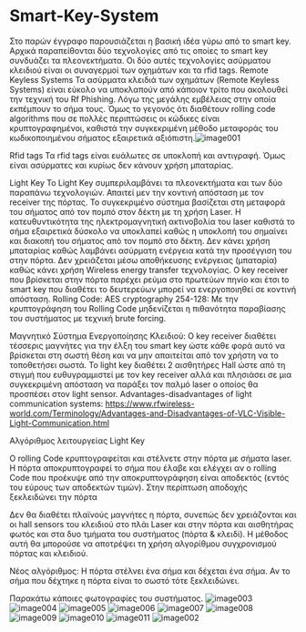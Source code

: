 # Smart-Key-System

Στο παρών έγγραφο παρουσιάζεται η βασική ιδέα γύρω από το smart key. Αρχικά παραπείθονται δύο τεχνολογίες από τις οποίες το smart key συνδυάζει τα πλεονεκτήματα. Οι δύο αυτές τεχνολογίες ασύρματου κλειδιού είναι οι συναγερμοί των οχημάτων και τα rfid tags.
Remote Keyless Systems
Τα ασύρματα κλειδιά των οχημάτων (Remote Keyless Systems) είναι εύκολο να υποκλαπούν από κάποιον τρίτο που ακολουθεί την τεχνική του Rf Phishing. Λόγω της μεγάλης εμβέλειας στην οποία εκπέμπουν το σήμα τους. Όμως το γεγονός ότι διαθέτουν rolling code algorithms που σε πολλές περιπτώσεις οι κώδικες είναι κρυπτογραφημένοι, καθιστά την συγκεκριμένη μέθοδο μεταφοράς του κωδικοποιημένου σήματος εξαιρετικά αξιόπιστη.![image001](https://user-images.githubusercontent.com/73073984/103211599-4d97d580-4911-11eb-8452-e31c71ad1992.jpg)

Rfid tags
Τα rfid tags είναι ευάλωτες σε υποκλοπή και αντιγραφή. Όμως είναι  ασύρματες και κυρίως δεν κάνουν χρήση μπαταρίας.

Light Key
Το Light Key συμπεριλαμβάνει τα πλεονεκτήματα και των δύο παραπάνω τεχνολογιών.  Απαιτεί μεν την κοντινή απόσταση με τον receiver της πόρτας. 
Το συγκεκριμένο σύστημα βασίζεται στη μεταφορά του σήματος από τον πομπό στον δέκτη με τη χρήση Laser. Η κατευθυντικότητα της ηλεκτρομαγνητική ακτινοβολία του laser καθιστά το σήμα εξαιρετικά δύσκολο να υποκλαπεί καθώς η υποκλοπή του σημαίνει και διακοπή του σήματος από τον πομπό στο δέκτη.
Δεν κάνει χρήση μπαταρίας καθώς λαμβάνει ασύρματη ενέργεια κατά την προσέγγιση του στην πόρτα.
Δεν χρειάζεται μέσω αποθήκευσης ενέργειας (μπαταρία) καθώς κάνει χρήση Wireless energy transfer τεχνολογίας. Ο  key receiver που βρίσκεται στην πόρτα παρέχει ρεύμα στο πρωτεύων πηνίο και έτσι to smart key που διαθέτει το δευτερεύων μπορεί να ενεργοποιηθεί σε κοντινή απόσταση.
Rolling Code:
 AES cryptography 254-128:
Με την κρυπτογράφηση του Rolling Code μηδενίζεται η πιθανότητα παραβίασης του συστήματος με τεχνική brute forcing.

Μαγνητικό Σύστημα Ενεργοποίησης Κλειδιού:
Ο key receiver διαθέτει τέσσερις μαγνήτες για την έλξη του smart key ώστε κάθε φορά αυτό να βρίσκεται στη σωστή θέση και να μην απαιτείται από τον χρήστη να το τοποθετήσει σωστά.
To light key διαθέτει 2 αισθητήρες Hall ώστε από τη στιγμή που ευθυγραμμιστεί με τον key receiver αλλά και πλησιάσει σε μια συγκεκριμένη απόσταση να παράξει τον παλμό laser ο οποίος θα προσπέσει στον light sensor.
Advantages-disadvantages of light communication systems:
https://www.rfwireless-world.com/Terminology/Advantages-and-Disadvantages-of-VLC-Visible-Light-Communication.html

Αλγόριθμος λειτουργείας Light Key

Ο rolling Code κρυπτογραφείται και στέλνετε στην πόρτα με σήματα laser. Η πόρτα αποκρυπτογραφεί το σήμα που έλαβε και ελέγχει αν ο rolling Code που προέκυψε από την αποκρυπτογράφηση είναι αποδεκτός (εντός του εύρους των αποδεκτών τιμών). Στην περίπτωση αποδοχής ξεκλειδώνει την πόρτα


Δεν θα διαθέτει πλαϊνούς μαγνήτες η πόρτα, συνεπώς δεν χρειάζονται και οι hall sensors του κλειδιού στο πλάι
Laser και στην πόρτα και αισθητήρας φωτός και στα δυο τμήματα του συστήματος (πόρτα & κλειδί). Η μέθοδος αυτή θα μπορούσε να αποτρέψει τη χρήση αλγορίθμου συγχρονισμού πόρτας και κλειδιού.

Νέος αλγόριθμος:
Η πόρτα στέλνει ένα σήμα και δέχεται ένα σήμα. Αν το σήμα που δέχτηκε η πόρτα είναι το σωστό τότε ξεκλειδώνει.

Παρακάτω κάποιες φωτογραφίες του συστήματος.
![image003](https://user-images.githubusercontent.com/73073984/103211648-74eea280-4911-11eb-8d87-372d30ad8834.png)
![image004](https://user-images.githubusercontent.com/73073984/103211651-75873900-4911-11eb-9053-a4e99d3cd14c.jpg)
![image005](https://user-images.githubusercontent.com/73073984/103211654-76b86600-4911-11eb-8e22-8fe98359f765.jpg)
![image006](https://user-images.githubusercontent.com/73073984/103211661-791ac000-4911-11eb-92c3-6f4594efb1d4.jpg)
![image007](https://user-images.githubusercontent.com/73073984/103211664-7ae48380-4911-11eb-985c-95d090acda56.jpg)
![image008](https://user-images.githubusercontent.com/73073984/103211666-7d46dd80-4911-11eb-9b05-966b82710418.jpg)
![image009](https://user-images.githubusercontent.com/73073984/103211668-7f10a100-4911-11eb-9430-3807623869f1.jpg)
![image010](https://user-images.githubusercontent.com/73073984/103211669-8172fb00-4911-11eb-8e61-ac3bfb3865f2.jpg)
![image011](https://user-images.githubusercontent.com/73073984/103211675-85068200-4911-11eb-96e6-72840355da23.png)
![image002](https://user-images.githubusercontent.com/73073984/103211645-74560c00-4911-11eb-9fea-c0123f3d5b8c.png)
